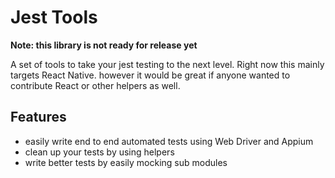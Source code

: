 # Jest Tools
**Note: this library is not ready for release yet**

A set of tools to take your jest testing to the next level.
Right now this mainly targets React Native. however it would be great if
anyone wanted to contribute React or other helpers as well.

## Features
- easily write end to end automated tests using Web Driver and Appium
- clean up your tests by using helpers
- write better tests by easily mocking sub modules 

